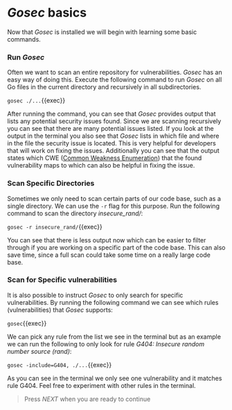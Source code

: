 # *Gosec* basics

Now that *Gosec* is installed we will begin with learning some basic commands. 

### Run *Gosec*

Often we want to scan an entire repository for vulnerabilities. *Gosec* has an easy way of doing this. Execute the following command to run *Gosec* on all Go files in the current directory and recursively in all subdirectories.

`gosec ./...`{{exec}}

After running the command, you can see that *Gosec* provides output that lists any potential security issues found. Since we are scanning recursively you can see that there are many potential issues listed. If you look at the output in the terminal you also see that *Gosec* lists in which file and where in the file the security issue is located. This is very helpful for developers that will work on fixing the issues. Additionally you can see that the output states which CWE ([Common Weakness Enumeration](https://cwe.mitre.org/)) that the found vulnerability maps to which can also be helpful in fixing the issue.

### Scan Specific Directories

Sometimes we only need to scan certain parts of our code base, such as a single directory. We can use the `-r` flag for this purpose. Run the following command to scan the directory *insecure_rand/*:

`gosec -r insecure_rand/`{{exec}}

You can see that there is less output now which can be easier to filter through if you are working on a specific part of the code base. This can also save time, since a full scan could take some time on a really large code base.

### Scan for Specific vulnerabilities

It is also possible to instruct *Gosec* to only search for specific vulnerabilities. By running the following command we can see which rules (vulnerabilities) that *Gosec* supports:

`gosec`{{exec}}

We can pick any rule from the list we see in the terminal but as an example we can run the following to only look for rule *G404: Insecure random number source (rand)*:

`gosec -include=G404, ./...`{{exec}}

As you can see in the terminal we only see one vulnerability and it matches rule G404. Feel free to experiment with other rules in the terminal.

> Press *NEXT* when you are ready to continue